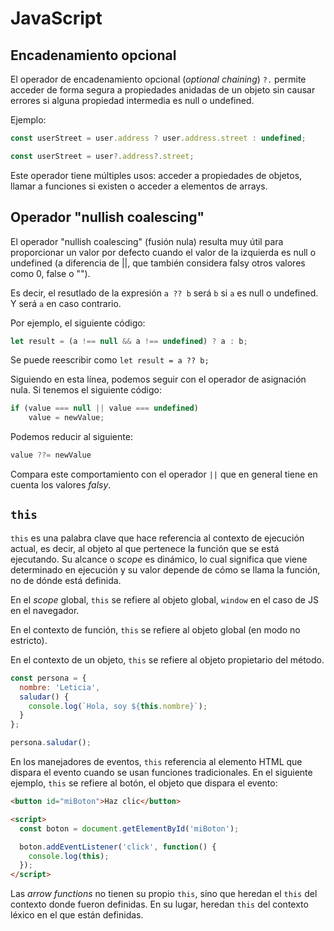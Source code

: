 # JavaScript

## Encadenamiento opcional
El operador de encadenamiento opcional (*optional chaining*) `?.` permite acceder de forma segura a propiedades anidadas de un objeto sin causar errores si alguna propiedad intermedia es null o undefined.

Ejemplo:

```js
const userStreet = user.address ? user.address.street : undefined;
```

```js
const userStreet = user?.address?.street;
```

Este operador tiene múltiples usos: acceder a propiedades de objetos, llamar a funciones si existen o acceder a elementos de arrays.

## Operador "nullish coalescing"

El operador "nullish coalescing" (fusión nula) resulta muy útil para proporcionar un valor por defecto cuando el valor de la izquierda es null o undefined (a diferencia de ||, que también considera falsy otros valores como 0, false o ""). 

Es decir, el resutlado de la expresión `a ?? b` será `b` si `a`  es null o undefined. Y será `a` en caso contrario.

Por ejemplo, el siguiente código:

```js
let result = (a !== null && a !== undefined) ? a : b;
```

Se puede reescribir como `let result = a ?? b;`

Siguiendo en esta línea, podemos seguir con el operador de asignación nula. Si tenemos el siguiente código:

```js
if (value === null || value === undefined)
    value = newValue;
```

Podemos reducir al siguiente:

```js
value ??= newValue
```

Compara este comportamiento con el operador `||` que en general tiene en cuenta los valores *falsy*.


## `this`

`this` es una palabra clave que hace referencia al contexto de ejecución actual, es decir, al objeto al que pertenece la función que se está ejecutando. Su alcance o *scope* es dinámico, lo cual significa que viene determinado en ejecución y su valor depende de cómo se llama la función, no de dónde está definida.

En el *scope* global, `this` se refiere al objeto global, `window` en el caso de JS en el navegador.

En el contexto de función, `this` se refiere al objeto global (en modo no estricto).

En el contexto de un objeto, `this` se refiere al objeto propietario del método.

```js
const persona = {
  nombre: 'Leticia',
  saludar() {
    console.log(`Hola, soy ${this.nombre}`);
  }
};

persona.saludar();
```

En los manejadores de eventos, `this` referencia al elemento HTML que dispara el evento cuando se usan funciones tradicionales. En el siguiente ejemplo, `this` se refiere al botón, el objeto que dispara el evento:

```html
<button id="miBoton">Haz clic</button>

<script>
  const boton = document.getElementById('miBoton');

  boton.addEventListener('click', function() {
    console.log(this); 
  });
</script>
```

Las *arrow functions* no tienen su propio `this`, sino que heredan el `this` del contexto donde fueron definidas. En su lugar, heredan `this` del contexto léxico en el que están definidas. 

